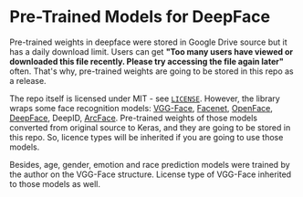 # Pre-Trained Models for DeepFace

Pre-trained weights in deepface were stored in Google Drive source but it has a daily download limit. Users can get **"Too many users have viewed or downloaded this file recently. Please try accessing the file again later"** often. That's why, pre-trained weights are going to be stored in this repo as a release.

The repo itself is licensed under MIT - see [`LICENSE`](https://github.com/serengil/deepface_models/blob/main/LICENSE). However, the library wraps some face recognition models: [VGG-Face](http://www.robots.ox.ac.uk/~vgg/software/vgg_face/), [Facenet](https://github.com/davidsandberg/facenet/blob/master/LICENSE.md), [OpenFace](https://github.com/cmusatyalab/openface/blob/master/LICENSE), [DeepFace](https://github.com/swghosh/DeepFace), DeepID, [ArcFace](https://github.com/leondgarse/Keras_insightface/blob/master/LICENSE). Pre-trained weights of those models converted from original source to Keras, and they are going to be stored in this repo. So, licence types will be inherited if you are going to use those models.

Besides, age, gender, emotion and race prediction models were trained by the author on the VGG-Face structure. License type of VGG-Face inherited to those models as well.
